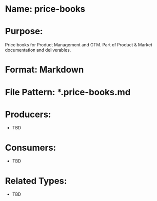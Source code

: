 # Name: price-books

# Purpose:
Price books for Product Management and GTM. Part of Product & Market documentation and deliverables.

# Format: Markdown

# File Pattern: *.price-books.md

# Producers:
- TBD

# Consumers:
- TBD

# Related Types:
- TBD
